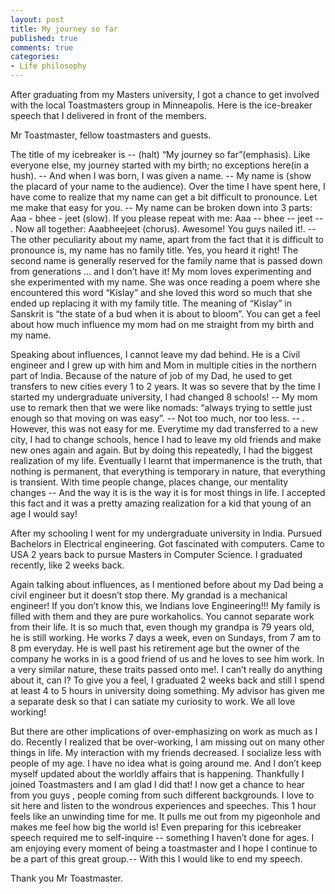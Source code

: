 ```yaml
---
layout: post
title: My journey so far
published: true
comments: true
categories: 
- Life philosophy
---
```


After graduating from my Masters university, I got a chance to get involved with the local Toastmasters group in Minneapolis. Here is the ice-breaker speech that I delivered in front of the members.

Mr Toastmaster, fellow toastmasters and guests.

The title of my icebreaker is -- (halt) “My journey so far”(emphasis). Like everyone else, my journey started with my birth; no exceptions here(in a hush). -- And when I was born, I was given a name. -- My name is (show the placard of your name to the audience). Over the time I have spent here, I have come to realize that my name can get a bit difficult to pronounce. Let me make that easy for you. -- My name can be broken down into 3 parts: Aaa - bhee - jeet (slow). If you please repeat with me: Aaa -- bhee -- jeet -- . Now all together: Aaabheejeet (chorus). Awesome! You guys nailed it!. -- The other peculiarity about my name, apart from the fact that it is difficult to pronounce is, my name has no family title. Yes, you heard it right! The second name is generally reserved for the family name that is passed down from generations … and I don’t have it! My mom loves experimenting and she experimented with my name. She was once reading a poem where she encountered this word “Kislay” and she loved this word so much that she ended up replacing it with my family title. The meaning of “Kislay” in Sanskrit is “the state of a bud when it is about to bloom”. You can get a feel about how much influence my mom had on me straight from my birth and my name.

Speaking about influences, I cannot leave my dad behind. He is a Civil engineer and I grew up with him and Mom in multiple cities in the northern part of India. Because of the nature of job of my Dad, he used to get transfers to new cities every 1 to 2 years. It was so severe that by the time I started my undergraduate university, I had changed 8 schools! -- My mom use to remark then that we were like nomads: “always trying to settle just enough so that moving on was easy”. -- Not too much, nor too less. -- . However, this was not easy for me. Everytime my dad transferred to a new city, I had to change schools, hence I had to leave my old friends and make new ones again and again. But by doing this repeatedly, I had the biggest realization of my life. Eventually I learnt that impermanence is the truth, that nothing is permanent, that everything is temporary in nature, that everything is transient. With time people change, places change, our mentality changes -- And the way it is is the way it is for most things in life. I accepted this fact and it was a pretty amazing realization for a kid that young of an age I would say!

After my schooling I went for my undergraduate university in  India. Pursued Bachelors in Electrical engineering. Got fascinated with computers. Came to USA 2 years back to pursue Masters in Computer Science. I graduated recently, like 2 weeks back.

Again talking about influences, as I mentioned before about my Dad being a civil engineer but it doesn’t stop there. My grandad is a mechanical engineer! If you don’t know this, we Indians love Engineering!!! My family is filled with them and they are pure workaholics. You cannot separate work from their life. It is so much that, even though my grandpa is 79 years old, he is still working. He works 7 days a week, even on Sundays, from 7 am to 8 pm everyday. He is well past his retirement age but the owner of the company he works in is a good friend of us and he loves to see him work. In a very similar nature, these traits passed onto me!. I can’t really do anything about it, can I?  To give you a feel, I graduated 2 weeks back and still I spend at least 4 to 5 hours in university doing something. My advisor has given me a separate desk so that I can satiate my curiosity to work. We all love working!

But there are other implications of over-emphasizing on work as much as I do. Recently I realized that be over-working, I am missing out on many other things in life. My interaction with my friends decreased. I socialize less with people of my age. I have no idea what is going around me. And I don’t keep myself updated about the worldly affairs that is happening. Thankfully I joined Toastmasters and I am glad I did that! I now get a chance to hear from you guys , people coming from such different backgrounds. I love to sit here and listen to the wondrous experiences and speeches. This 1 hour feels like an unwinding time for me. It pulls me out from my pigeonhole and makes me feel how big the world is! Even preparing for this icebreaker speech required me to self-inquire -- something I haven’t done for ages. I am enjoying every moment of being a toastmaster and I hope I continue to be a part of this great group.-- With this I would like to end my speech.

Thank you Mr Toastmaster.
